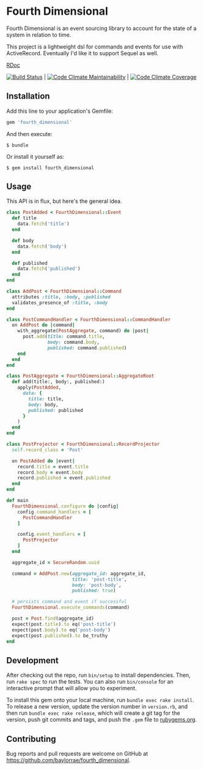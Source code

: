 # Fourth Dimensional

Fourth Dimensional is an event sourcing library to account for the state of a
system in relation to time.

This project is a lightweight dsl for commands and events for use with
ActiveRecord. Eventually I'd like it to support Sequel as well.

[RDoc][rdoc_url]

[![Build Status]][travis_status] | [![Code Climate Maintainability]][maintainability_status] | [![Code Climate Coverage]][coverage_status]

## Installation

Add this line to your application's Gemfile:

```ruby
gem 'fourth_dimensional'
```

And then execute:

    $ bundle

Or install it yourself as:

    $ gem install fourth_dimensional

## Usage

This API is in flux, but here's the general idea.

```ruby
class PostAdded < FourthDimensional::Event
  def title
    data.fetch('title')
  end

  def body
    data.fetch('body')
  end

  def published
    data.fetch('published')
  end
end

class AddPost < FourthDimensional::Command
  attributes :title, :body, :published
  validates_presence_of :title, :body
end

class PostCommandHandler < FourthDimensional::CommandHandler
  on AddPost do |command|
    with_aggregate(PostAggregate, command) do |post|
      post.add(title: command.title,
               body: command.body,
               published: command.published)
    end
  end
end

class PostAggregate < FourthDimensional::AggregateRoot
  def add(title:, body:, published:)
    apply(PostAdded,
      data: {
        title: title,
        body: body,
        published: published
      }
    )
  end
end

class PostProjector < FourthDimensional::RecordProjector
  self.record_class = 'Post'

  on PostAdded do |event|
    record.title = event.title
    record.body = event.body
    record.published = event.published
  end
end

def main
  FourthDimensional.configure do |config|
    config.command_handlers = [
      PostCommandHandler
    ]

    config.event_handlers = [
      PostProjector
    ]
  end

  aggregate_id = SecureRandom.uuid

  command = AddPost.new(aggregate_id: aggregate_id,
                        title: 'post-title',
                        body: 'post-body',
                        published: true)

  # persists command and event if successful
  FourthDimensional.execute_commands(command)

  post = Post.find(aggregate_id)
  expect(post.title).to eq('post-title')
  expect(post.body).to eq('post-body')
  expect(post.published).to be_truthy
end
```

## Development

After checking out the repo, run `bin/setup` to install dependencies. Then, run `rake spec` to run the tests. You can also run `bin/console` for an interactive prompt that will allow you to experiment.

To install this gem onto your local machine, run `bundle exec rake install`. To release a new version, update the version number in `version.rb`, and then run `bundle exec rake release`, which will create a git tag for the version, push git commits and tags, and push the `.gem` file to [rubygems.org](https://rubygems.org).

## Contributing

Bug reports and pull requests are welcome on GitHub at https://github.com/baylorrae/fourth_dimensional.

[rdoc_url]: https://baylorrae.com/fourth_dimensional

[Build Status]: https://travis-ci.org/BaylorRae/fourth_dimensional.svg?branch=master
[travis_status]: https://travis-ci.org/BaylorRae/fourth_dimensional

[Code Climate Maintainability]: https://img.shields.io/codeclimate/maintainability/BaylorRae/fourth_dimensional.svg
[maintainability_status]: https://codeclimate.com/github/BaylorRae/fourth_dimensional/progress/maintainability

[Code Climate Coverage]: https://img.shields.io/codeclimate/coverage/BaylorRae/fourth_dimensional.svg
[coverage_status]: https://codeclimate.com/github/BaylorRae/fourth_dimensional/progress/coverage
